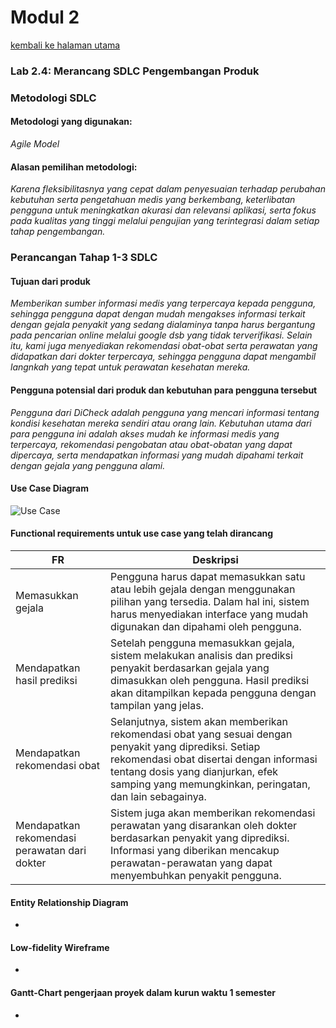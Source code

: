 # **Modul 2**
[kembali ke halaman utama](./)

### **Lab 2.4: Merancang SDLC Pengembangan Produk**
### Metodologi SDLC
#### Metodologi yang digunakan:
_Agile Model_

#### Alasan pemilihan metodologi:
_Karena fleksibilitasnya yang cepat dalam penyesuaian terhadap perubahan kebutuhan serta pengetahuan medis yang berkembang, keterlibatan pengguna untuk meningkatkan akurasi dan relevansi aplikasi, serta fokus pada kualitas yang tinggi melalui pengujian yang terintegrasi dalam setiap tahap pengembangan._

### Perancangan Tahap 1-3 SDLC
#### Tujuan dari produk
_Memberikan sumber informasi medis yang terpercaya kepada pengguna, sehingga pengguna dapat dengan mudah mengakses informasi terkait dengan gejala penyakit yang sedang dialaminya tanpa harus bergantung pada pencarian online melalui google dsb yang tidak terverifikasi. Selain itu, kami juga menyediakan rekomendasi obat-obat serta perawatan yang didapatkan dari dokter terpercaya, sehingga pengguna dapat mengambil langnkah yang tepat untuk perawatan kesehatan mereka._

#### Pengguna potensial dari produk dan kebutuhan para pengguna tersebut
_Pengguna dari DiCheck adalah pengguna yang mencari informasi tentang kondisi kesehatan mereka sendiri atau orang lain. Kebutuhan utama dari para pengguna ini adalah akses mudah ke informasi medis yang terpercaya, rekomendasi pengobatan atau obat-obatan yang dapat dipercaya, serta mendapatkan informasi yang mudah dipahami terkait dengan gejala yang pengguna alami._

#### Use Case Diagram
![Use Case](https://github.com/salwamhrn11/DiCheck/blob/main/pages/images/usecase.jpg?raw=true)

#### Functional requirements untuk use case yang telah dirancang
| FR | Deskripsi |
|-|-|
| Memasukkan gejala | Pengguna harus dapat memasukkan satu atau lebih gejala dengan menggunakan pilihan yang tersedia. Dalam hal ini, sistem harus menyediakan interface yang mudah digunakan dan dipahami oleh pengguna. |
| Mendapatkan hasil prediksi | Setelah pengguna memasukkan gejala, sistem melakukan analisis dan prediksi penyakit berdasarkan gejala yang dimasukkan oleh pengguna. Hasil prediksi akan ditampilkan kepada pengguna dengan tampilan yang jelas. |
| Mendapatkan rekomendasi obat | Selanjutnya, sistem akan memberikan rekomendasi obat yang sesuai dengan penyakit yang diprediksi. Setiap rekomendasi obat disertai dengan informasi tentang dosis yang dianjurkan, efek samping yang memungkinkan, peringatan, dan lain sebagainya. |
| Mendapatkan rekomendasi perawatan dari dokter | Sistem juga akan memberikan rekomendasi perawatan yang disarankan oleh dokter berdasarkan penyakit yang diprediksi. Informasi yang diberikan mencakup perawatan-perawatan yang dapat menyembuhkan penyakit pengguna. |

#### Entity Relationship Diagram
-

#### Low-fidelity Wireframe
-

#### Gantt-Chart pengerjaan proyek dalam kurun waktu 1 semester
-
